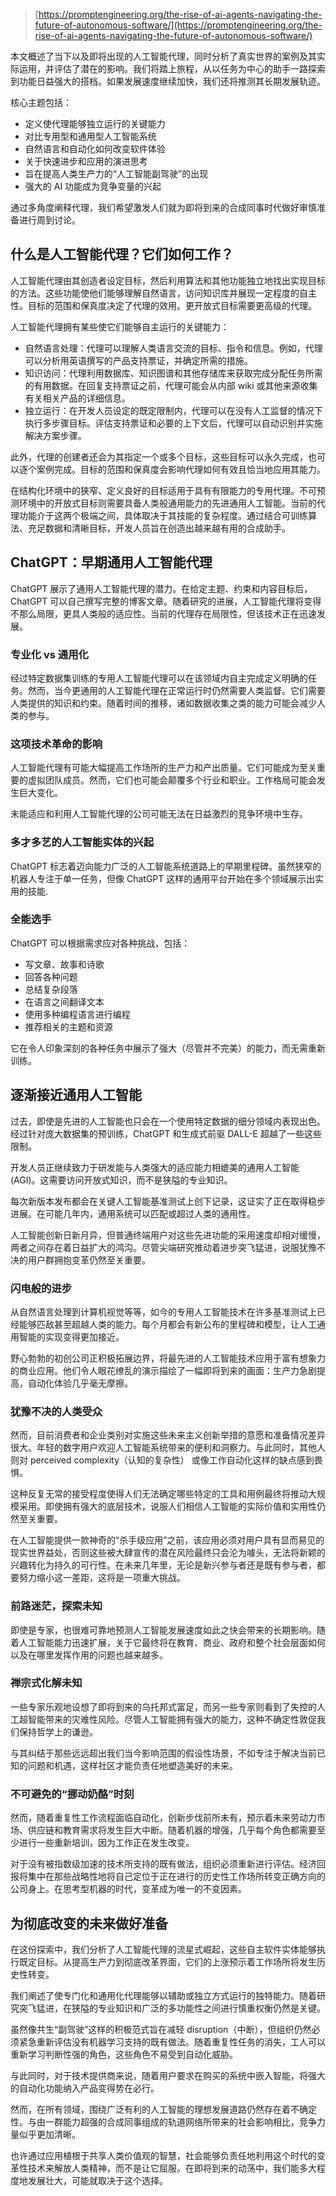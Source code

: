> [https://promptengineering.org/the-rise-of-ai-agents-navigating-the-future-of-autonomous-software/](https://promptengineering.org/the-rise-of-ai-agents-navigating-the-future-of-autonomous-software/)
>

本文概述了当下以及即将出现的人工智能代理，同时分析了真实世界的案例及其实际运用，并评估了潜在的影响。我们将踏上旅程，从以任务为中心的助手一路探索到功能日益强大的搭档。如果发展速度继续加快，我们还将推测其长期发展轨迹。

核心主题包括：

+ 定义使代理能够独立运行的关键能力
+ 对比专用型和通用型人工智能系统
+ 自然语言和自动化如何改变软件体验
+ 关于快速进步和应用的演进思考
+ 旨在提高人类生产力的“人工智能副驾驶”的出现
+ 强大的 AI 功能成为竞争变量的兴起

通过多角度阐释代理，我们希望激发人们就为即将到来的合成同事时代做好审慎准备进行周到讨论。

## 什么是人工智能代理？它们如何工作？
人工智能代理由其创造者设定目标，然后利用算法和其他功能独立地找出实现目标的方法。这些功能使他们能够理解自然语言，访问知识库并展现一定程度的自主性。目标的范围和保真度决定了代理的效用。更开放式目标需要更高级的代理。

人工智能代理拥有某些使它们能够自主运行的关键能力：

+ 自然语言处理：代理可以理解人类语言交流的目标、指令和信息。例如，代理可以分析用英语撰写的产品支持票证，并确定所需的措施。
+ 知识访问：代理利用数据库、知识图谱和其他存储库来获取完成分配任务所需的有用数据。在回复支持票证之前，代理可能会从内部 wiki 或其他来源收集有关相关产品的详细信息。
+ 独立运行：在开发人员设定的既定限制内，代理可以在没有人工监督的情况下执行多步骤目标。评估支持票证和必要的上下文后，代理可以自动识别并实施解决方案步骤。

此外，代理的创建者还会为其指定一个或多个目标，这些目标可以永久完成，也可以逐个案例完成。目标的范围和保真度会影响代理如何有效且恰当地应用其能力。

在结构化环境中的狭窄、定义良好的目标适用于具有有限能力的专用代理。不可预测环境中的开放式目标则需要具备人类般通用能力的先进通用人工智能。当前的代理功能介于这两个极端之间，具体取决于其技能的复杂程度。通过结合可训练算法、充足数据和清晰目标，开发人员旨在创造出越来越有用的合成助手。

## ChatGPT：早期通用人工智能代理
ChatGPT 展示了通用人工智能代理的潜力。在给定主题、约束和内容目标后，ChatGPT 可以自己撰写完整的博客文章。随着研究的进展，人工智能代理将变得不那么局限，更具人类般的适应性。当前的代理存在局限性，但该技术正在迅速发展。

### 专业化 vs 通用化
经过特定数据集训练的专用人工智能代理可以在该领域内自主完成定义明确的任务。然而，当今更通用的人工智能代理在正常运行时仍然需要人类监督。它们需要人类提供的知识和约束。随着时间的推移，诸如数据收集之类的能力可能会减少人类的参与。

### 这项技术革命的影响
人工智能代理有可能大幅提高工作场所的生产力和产出质量。它们可能成为至关重要的虚拟团队成员。然而，它们也可能会颠覆多个行业和职业。工作格局可能会发生巨大变化。

未能适应和利用人工智能代理的公司可能无法在日益激烈的竞争环境中生存。

### 多才多艺的人工智能实体的兴起
ChatGPT 标志着迈向能力广泛的人工智能系统道路上的早期里程碑。虽然狭窄的机器人专注于单一任务，但像 ChatGPT 这样的通用平台开始在多个领域展示出实用的技能.

### 全能选手
ChatGPT 可以根据需求应对各种挑战，包括：

+ 写文章、故事和诗歌
+ 回答各种问题
+ 总结复杂段落
+ 在语言之间翻译文本
+ 使用多种编程语言进行编程
+ 推荐相关的主题和资源

它在令人印象深刻的各种任务中展示了强大（尽管并不完美）的能力，而无需重新训练。

## 逐渐接近通用人工智能
过去，即使是先进的人工智能也只会在一个使用特定数据的细分领域内表现出色。经过针对庞大数据集的预训练，ChatGPT 和生成式前驱 DALL-E 超越了一些这些限制。

开发人员正继续致力于研发能与人类强大的适应能力相媲美的通用人工智能 (AGI)。这需要访问开放式知识，而不是狭隘的专业知识。

每次新版本发布都会在关键人工智能基准测试上创下记录，这证实了正在取得稳步进展。在可能几年内，通用系统可以匹配或超过人类的通用性。

<font style="color:rgb(31, 31, 31);">人工智能创新日新月异，但普通终端用户对这些先进功能的采用速度却相对缓慢，两者之间存在着日益扩大的鸿沟。尽管尖端研究推动着进步突飞猛进，说服犹豫不决的用户群拥抱变革仍然至关重要。</font>

### <font style="color:rgb(31, 31, 31);">闪电般的进步</font>
<font style="color:rgb(31, 31, 31);">从自然语言处理到计算机视觉等等，如今的专用人工智能技术在许多基准测试上已经能够匹敌甚至超越人类的能力。每个月都会有新公布的里程碑和模型，让人工通用智能的实现变得更加接近。</font>

<font style="color:rgb(31, 31, 31);">野心勃勃的初创公司正积极拓展边界，将最先进的人工智能技术应用于富有想象力的商业应用。他们令人眼花缭乱的演示描绘了一幅即将到来的画面：生产力急剧提高，自动化体验几乎毫无摩擦。</font>

### <font style="color:rgb(31, 31, 31);">犹豫不决的人类受众</font>
<font style="color:rgb(31, 31, 31);">然而，目前消费者和企业类别对实施这些未来主义创新举措的意愿和准备情况差异很大。年轻的数字用户欢迎人工智能系统带来的便利和洞察力。与此同时，其他人则对 perceived complexity（认知的复杂性） 或像工作自动化这样的缺点感到畏惧。</font>

<font style="color:rgb(31, 31, 31);">这种反复无常的接受程度使得人们无法确定哪些特定的工具和用例最终将推动大规模采用。即使拥有强大的底层技术，说服人们相信人工智能的实际价值和实用性仍然至关重要。</font>

<font style="color:rgb(31, 31, 31);">在人工智能提供一款神奇的“杀手级应用”之前，该应用必须对用户具有显而易见的现实世界益处，否则这些被大肆宣传的潜在风险最终只会沦为噱头，无法将新颖的兴趣转化为持久的可行性。在未来几年里，无论是新兴参与者还是既有参与者，都要努力缩小这一差距，这将是一项重大挑战。</font>

### <font style="color:rgb(31, 31, 31);">前路迷茫，探索未知</font>
<font style="color:rgb(31, 31, 31);">即使是专家，也很难可靠地预测人工智能发展速度如此之快会带来的长期影响。随着人工智能能力迅速扩展，关于它最终将在教育、商业、政府和整个社会层面如何以及在哪里发挥作用的问题也越来越多。</font>

### <font style="color:rgb(31, 31, 31);">禅宗式化解未知</font>
<font style="color:rgb(31, 31, 31);">一些专家乐观地设想了即将到来的乌托邦式富足，而另一些专家则看到了失控的人工超智能带来的灾难性风险。尽管人工智能拥有强大的能力，这种不确定性敦促我们保持哲学上的谦逊。</font>

<font style="color:rgb(31, 31, 31);">与其纠结于那些远远超出我们当今影响范围的假设性场景，不如专注于解决当前已知的问题和机遇，这样社区才能负责任地塑造美好的未来。</font>

### <font style="color:rgb(31, 31, 31);">不可避免的“挪动奶酪”时刻</font>
<font style="color:rgb(31, 31, 31);">然而，随着重复性工作流程面临自动化，创新步伐前所未有，预示着未来劳动力市场、供应链和教育需求将发生巨大中断。随着机器的增强，几乎每个角色都需要至少进行一些重新培训，因为工作正在发生改变。</font>

<font style="color:rgb(31, 31, 31);">对于没有被指数级加速的技术所支持的既有做法，组织必须重新进行评估。经济回报将集中在那些战略性地将自己定位于正在进行的历史性工作场所转变正确方向的公司身上。在思考型机器的时代，变革成为唯一的不变因素。</font>

## <font style="color:rgb(31, 31, 31);">为彻底改变的未来做好准备</font>
<font style="color:rgb(31, 31, 31);">在这份探索中，我们分析了人工智能代理的流星式崛起，这些自主软件实体能够执行既定目标。从提高生产力到彻底改革界面，它们的上涨预示着工作场所将发生历史性转变。</font>

<font style="color:rgb(31, 31, 31);">我们阐述了使专门化和通用化代理能够以辅助或独立方式运行的独特能力。随着研究突飞猛进，在狭隘的专业知识和广泛的多功能性之间进行慎重权衡仍然是关键。</font>

<font style="color:rgb(31, 31, 31);">虽然像共生“副驾驶”这样的积极范式旨在减轻 disruption（中断），但组织仍然必须紧急重新评估没有机器学习支持的既有做法。随着重复性任务的消失，工人可以重新学习判断性强的角色，这些角色不易受到自动化威胁。</font>

<font style="color:rgb(31, 31, 31);">与此同时，对于技术提供商来说，随着用户要求在购买的系统中嵌入智能，将强大的自动化功能纳入产品变得势在必行。</font>

<font style="color:rgb(31, 31, 31);">然而，在所有领域，围绕广泛有利的人工智能的理想发展道路仍然存在着不确定性。与由一群能力超强的合成同事组成的轨道网络所带来的社会影响相比，竞争力量似乎更加清晰。</font>

<font style="color:rgb(31, 31, 31);">也许通过应用植根于共享人类价值观的智慧，社会能够负责任地利用这个时代的变革性技术来解放人类精神，而不是让它屈服。在即将到来的动荡中，我们能多大程度地发展壮大，可能就取决于这个选择。</font>

